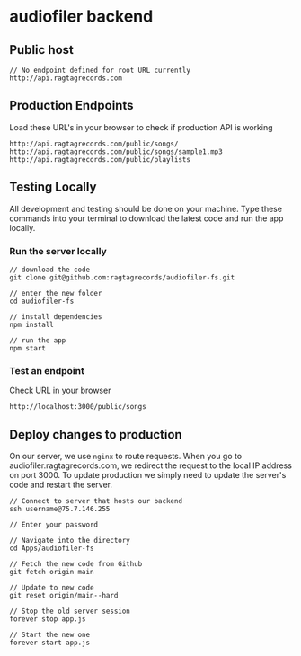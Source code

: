 # audiofiler backend

## Public host
```
// No endpoint defined for root URL currently
http://api.ragtagrecords.com
```

## Production Endpoints
Load these URL's in your browser to check if production API is working
```
http://api.ragtagrecords.com/public/songs/
http://api.ragtagrecords.com/public/songs/sample1.mp3
http://api.ragtagrecords.com/public/playlists
```

## Testing Locally

All development and testing should be done on your machine. Type these commands into your terminal to download the latest code and run the app locally.

### Run the server locally
```
// download the code
git clone git@github.com:ragtagrecords/audiofiler-fs.git 

// enter the new folder
cd audiofiler-fs 

// install dependencies
npm install 

// run the app
npm start 
```

### Test an endpoint
Check URL in your browser
```
http://localhost:3000/public/songs
```


## Deploy changes to production
On our server, we use `nginx` to route requests. When you go to audiofiler.ragtagrecords.com, we redirect the request to the local IP address on port 3000. To update production we simply need to update the server's code and restart the server.
```
// Connect to server that hosts our backend
ssh username@75.7.146.255

// Enter your password

// Navigate into the directory
cd Apps/audiofiler-fs

// Fetch the new code from Github
git fetch origin main

// Update to new code
git reset origin/main--hard

// Stop the old server session
forever stop app.js

// Start the new one
forever start app.js
```


